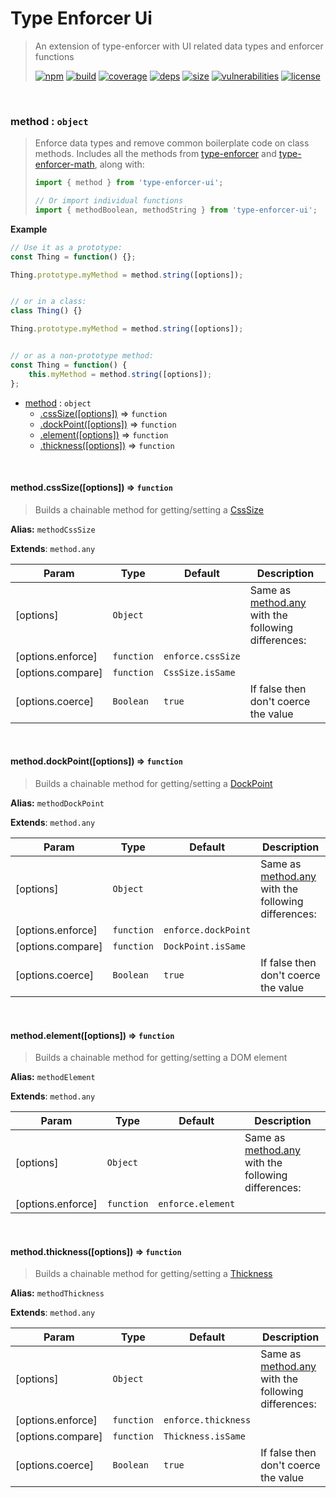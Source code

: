 # Type Enforcer Ui

> An extension of type-enforcer with UI related data types and enforcer functions
>
> [![npm][npm]][npm-url]
[![build][build]][build-url]
[![coverage][coverage]][coverage-url]
[![deps][deps]][deps-url]
[![size][size]][size-url]
[![vulnerabilities][vulnerabilities]][vulnerabilities-url]
[![license][license]][license-url]


<br><a name="method"></a>

### method : <code>object</code>
> Enforce data types and remove common boilerplate code on class methods. Includes all the methods from [type-enforcer](https://github.com/DarrenPaulWright/type-enforcer) and [type-enforcer-math](https://github.com/DarrenPaulWright/type-enforcer-math), along with:> > ``` javascript> import { method } from 'type-enforcer-ui';> > // Or import individual functions> import { methodBoolean, methodString } from 'type-enforcer-ui';> ```

**Example**  
``` javascript// Use it as a prototype:const Thing = function() {};Thing.prototype.myMethod = method.string([options]);// or in a class:class Thing() {}Thing.prototype.myMethod = method.string([options]);// or as a non-prototype method:const Thing = function() {    this.myMethod = method.string([options]);};```

* [method](#method) : <code>object</code>
    * [.cssSize([options])](#method.cssSize) ⇒ <code>function</code>
    * [.dockPoint([options])](#method.dockPoint) ⇒ <code>function</code>
    * [.element([options])](#method.element) ⇒ <code>function</code>
    * [.thickness([options])](#method.thickness) ⇒ <code>function</code>


<br><a name="method.cssSize"></a>

#### method.cssSize([options]) ⇒ <code>function</code>
> Builds a chainable method for getting/setting a [CssSize](docs/CssSize.md)

**Alias:** `methodCssSize`

**Extends**: <code>method.any</code>  

| Param | Type | Default | Description |
| --- | --- | --- | --- |
| [options] | <code>Object</code> |  | Same as [method.any](method.any) with the following differences: |
| [options.enforce] | <code>function</code> | <code>enforce.cssSize</code> |  |
| [options.compare] | <code>function</code> | <code>CssSize.isSame</code> |  |
| [options.coerce] | <code>Boolean</code> | <code>true</code> | If false then don't coerce the value |


<br><a name="method.dockPoint"></a>

#### method.dockPoint([options]) ⇒ <code>function</code>
> Builds a chainable method for getting/setting a [DockPoint](docs/DockPoint.md)

**Alias:** `methodDockPoint`

**Extends**: <code>method.any</code>  

| Param | Type | Default | Description |
| --- | --- | --- | --- |
| [options] | <code>Object</code> |  | Same as [method.any](method.any) with the following differences: |
| [options.enforce] | <code>function</code> | <code>enforce.dockPoint</code> |  |
| [options.compare] | <code>function</code> | <code>DockPoint.isSame</code> |  |
| [options.coerce] | <code>Boolean</code> | <code>true</code> | If false then don't coerce the value |


<br><a name="method.element"></a>

#### method.element([options]) ⇒ <code>function</code>
> Builds a chainable method for getting/setting a DOM element

**Alias:** `methodElement`

**Extends**: <code>method.any</code>  

| Param | Type | Default | Description |
| --- | --- | --- | --- |
| [options] | <code>Object</code> |  | Same as [method.any](method.any) with the following differences: |
| [options.enforce] | <code>function</code> | <code>enforce.element</code> |  |


<br><a name="method.thickness"></a>

#### method.thickness([options]) ⇒ <code>function</code>
> Builds a chainable method for getting/setting a [Thickness](docs/Thickness.md)

**Alias:** `methodThickness`

**Extends**: <code>method.any</code>  

| Param | Type | Default | Description |
| --- | --- | --- | --- |
| [options] | <code>Object</code> |  | Same as [method.any](method.any) with the following differences: |
| [options.enforce] | <code>function</code> | <code>enforce.thickness</code> |  |
| [options.compare] | <code>function</code> | <code>Thickness.isSame</code> |  |
| [options.coerce] | <code>Boolean</code> | <code>true</code> | If false then don't coerce the value |


[npm]: https://img.shields.io/npm/v/type-enforcer-ui.svg
[npm-url]: https://npmjs.com/package/type-enforcer-ui
[build]: https://travis-ci.org/DarrenPaulWright/type-enforcer-ui.svg?branch&#x3D;master
[build-url]: https://travis-ci.org/DarrenPaulWright/type-enforcer-ui
[coverage]: https://coveralls.io/repos/github/DarrenPaulWright/type-enforcer-ui/badge.svg?branch&#x3D;master
[coverage-url]: https://coveralls.io/github/DarrenPaulWright/type-enforcer-ui?branch&#x3D;master
[deps]: https://david-dm.org/darrenpaulwright/type-enforcer-ui.svg
[deps-url]: https://david-dm.org/darrenpaulwright/type-enforcer-ui
[size]: https://packagephobia.now.sh/badge?p&#x3D;type-enforcer-ui
[size-url]: https://packagephobia.now.sh/result?p&#x3D;type-enforcer-ui
[vulnerabilities]: https://snyk.io/test/github/DarrenPaulWright/type-enforcer-ui/badge.svg?targetFile&#x3D;package.json
[vulnerabilities-url]: https://snyk.io/test/github/DarrenPaulWright/type-enforcer-ui?targetFile&#x3D;package.json
[license]: https://img.shields.io/github/license/DarrenPaulWright/type-enforcer-ui.svg
[license-url]: https://npmjs.com/package/type-enforcer-ui/LICENSE.md
